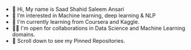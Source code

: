 - 👋 Hi, My name is Saad Shahid Saleem Ansari
- 👀 I’m interested in Machine learning, deep learning & NLP
- 🌱 I'm currently learning from Coursera and Kaggle.
- 🤝🏻 I'm open for collaborations in Data Science and Machine Learning domains.
- 📌 Scroll down to see my Pinned Repositories.








<!---
Saad20x/Saad20x is a ✨ special ✨ repository because its `README.md` (this file) appears on your GitHub profile.
You can click the Preview link to take a look at your changes.
--->
